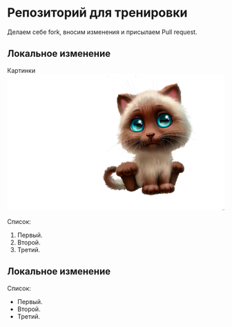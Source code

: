 # Репозиторий для тренировки

Делаем себе fork, вносим изменения и присылаем Pull request.

## Локальное изменение 

Картинки
![Cat pic](cat.jpg)

Список:

1. Первый.
2. Второй. 
3. Третий.
## Локальное изменение

Список:

* Первый.
* Второй. 
* Третий. 


[def]: dog.jpg
[def2]: cat.jpg